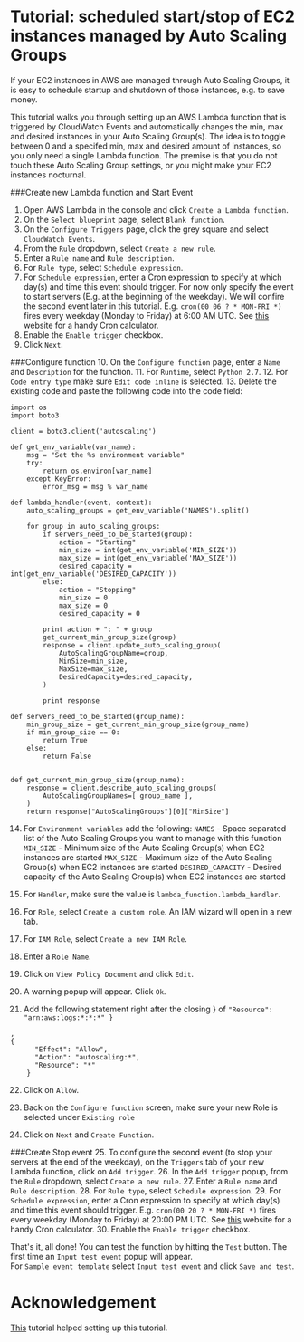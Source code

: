 # Tutorial: scheduled start/stop of EC2 instances managed by Auto Scaling Groups

If your EC2 instances in AWS are managed through Auto Scaling Groups, it is easy to schedule startup and shutdown of those instances, e.g. to save money.

This tutorial walks you through setting up an AWS Lambda function that is triggered by CloudWatch Events and automatically changes the min, max and desired instances in your Auto Scaling Group(s).
The idea is to toggle between 0 and a specifed min, max and desired amount of instances, so you only need a single Lambda function. 
The premise is that you do not touch these Auto Scaling Group settings, or you might make your EC2 instances nocturnal. 


###Create new Lambda function and Start Event
1. Open AWS Lambda in the console and click `Create a Lambda function`.
2. On the `Select blueprint` page, select `Blank function`.
3. On the `Configure Triggers` page, click the grey square and select `CloudWatch Events`.
4. From the `Rule` dropdown, select `Create a new rule`.
5. Enter a `Rule name` and `Rule description`.
6. For `Rule type`, select `Schedule expression`.
7. For `Schedule expression`, enter a Cron expression to specify at which day(s) and time this event should trigger. 
For now only specify the event to start servers (E.g. at the beginning of the weekday). We will confire the second event later in this tutorial.
E.g. `cron(00 06 ? * MON-FRI *)` fires every weekday (Monday to Friday) at 6:00 AM UTC. See [this](http://www.cronmaker.com) website for a handy Cron calculator.
8. Enable the `Enable trigger` checkbox.
9. Click `Next`.

###Configure function
10. On the `Configure function` page, enter a `Name` and `Description` for the function.
11. For `Runtime`, select `Python 2.7`.
12. For `Code entry type` make sure `Edit code inline` is selected.
13. Delete the existing code and paste the following code into the code field:
```
import os
import boto3

client = boto3.client('autoscaling')

def get_env_variable(var_name):
    msg = "Set the %s environment variable"
    try:
        return os.environ[var_name]
    except KeyError:
        error_msg = msg % var_name

def lambda_handler(event, context):
    auto_scaling_groups = get_env_variable('NAMES').split()

    for group in auto_scaling_groups:
        if servers_need_to_be_started(group):
            action = "Starting"
            min_size = int(get_env_variable('MIN_SIZE'))
            max_size = int(get_env_variable('MAX_SIZE'))
            desired_capacity = int(get_env_variable('DESIRED_CAPACITY'))
        else:
            action = "Stopping"
            min_size = 0
            max_size = 0
            desired_capacity = 0

        print action + ": " + group
        get_current_min_group_size(group)
        response = client.update_auto_scaling_group(
            AutoScalingGroupName=group,
            MinSize=min_size,
            MaxSize=max_size,
            DesiredCapacity=desired_capacity,
        )

        print response

def servers_need_to_be_started(group_name):
    min_group_size = get_current_min_group_size(group_name)
    if min_group_size == 0:
        return True
    else:
        return False
    

def get_current_min_group_size(group_name):
    response = client.describe_auto_scaling_groups(
        AutoScalingGroupNames=[ group_name ],
    )
    return response["AutoScalingGroups"][0]["MinSize"]
```    
    
14. For `Environment variables` add the following:
  `NAMES` - Space separated list of the Auto Scaling Groups you want to manage with this function
  `MIN_SIZE` - Minimum size of the Auto Scaling Group(s) when EC2 instances are started
  `MAX_SIZE` - Maximum size of the Auto Scaling Group(s) when EC2 instances are started
  `DESIRED_CAPACITY` - Desired capacity of the Auto Scaling Group(s) when EC2 instances are started
15. For `Handler`, make sure the value is `lambda_function.lambda_handler`.
16. For `Role`, select `Create a custom role`. An IAM wizard will open in a new tab.

17. For `IAM Role`, select `Create a new IAM Role`.
18. Enter a `Role Name`.
19. Click on `View Policy Document` and click `Edit`. 
20. A warning popup will appear. Click `Ok`.
21. Add the following statement right after the closing } of `"Resource": "arn:aws:logs:*:*:*"
    }`
```
,
{
      "Effect": "Allow",
      "Action": "autoscaling:*",
      "Resource": "*"
    }
 ```
22. Click on `Allow`.

23. Back on the `Configure function` screen, make sure your new Role is selected under `Existing role`
24. Click on `Next` and `Create Function`.

###Create Stop event
25. To configure the second event (to stop your servers at the end of the weekday), on the `Triggers` tab of your new Lambda function, click on `Add trigger`.
26. In the `Add trigger` popup, from the `Rule` dropdown, select `Create a new rule`.
27. Enter a `Rule name` and `Rule description`.
28. For `Rule type`, select `Schedule expression`.
29. For `Schedule expression`, enter a Cron expression to specify at which day(s) and time this event should trigger. 
E.g. `cron(00 20 ? * MON-FRI *)` fires every weekday (Monday to Friday) at 20:00 PM UTC. See [this](http://www.cronmaker.com) website for a handy Cron calculator.
30. Enable the `Enable trigger` checkbox.


That's it, all done!
You can test the function by hitting the `Test` button. The first time an `Input test event` popup will appear.  
For `Sample event template` select `Input test event` and click `Save and test`.

# Acknowledgement
[This](http://blog.conygre.com/2016/11/18/starting-and-stopping-ec2-instances-using-a-lambda-and-cut-your-aws-bill-in-half/) tutorial helped setting up this tutorial.
